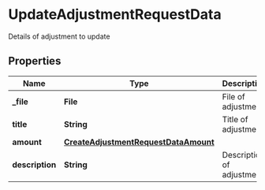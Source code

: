 

# UpdateAdjustmentRequestData

Details of adjustment to update

## Properties

| Name | Type | Description | Notes |
|------------ | ------------- | ------------- | -------------|
|**_file** | **File** | File of adjustment. |  [optional] |
|**title** | **String** | Title of adjustment. |  [optional] |
|**amount** | [**CreateAdjustmentRequestDataAmount**](CreateAdjustmentRequestDataAmount.md) |  |  [optional] |
|**description** | **String** | Description of adjustment. |  [optional] |



